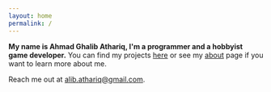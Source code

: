 ```yaml
---
layout: home
permalink: /
---
```


**My name is Ahmad Ghalib Athariq, I'm a programmer and a hobbyist game developer.** You can find my projects [here](/projects) or see my [about](/about) page if you want to learn more about me.

Reach me out at [alib.athariq@gmail.com](mailto:alib.athariq@gmail.com).
